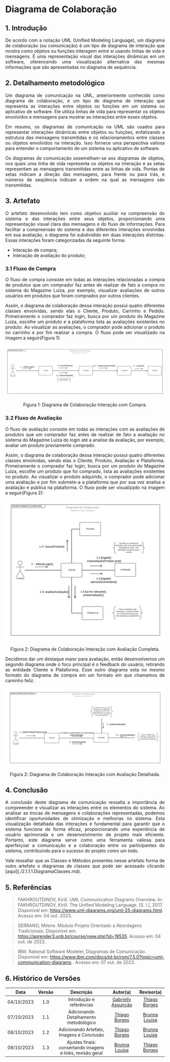 # Diagrama de Colaboração

## 1. Introdução

<p align="justify">
De acordo com a notação UML (Unified Modeling Language), um diagrama de colaboração (ou comunicação) é um tipo de diagrama de interação que mostra como objetos ou funções interagem entre si usando linhas de vida e mensagens. É uma representação visual das interações dinâmicas em um software, oferencendo uma visualização alternativa das mesmas informações que são apresentadas no diagrama de sequência.
</p>

## 2. Detalhamento metodológico
<p align="justify">
Um diagrama de comunicação na UML, anteriormente conhecido como diagrama de colaboração, é um tipo de diagrama de interação que representa as interações entre objetos ou funções em um sistema ou aplicativo de software. Ele utiliza linhas de vida para representar os objetos envolvidos e mensagens para mostrar as interações entre esses objetos.
</p>

<p align="justify">
Em resumo, os diagramas de comunicação na UML são usados para representar interações dinâmicas entre objetos ou funções, enfatizando a estrutura das mensagens transmitidas e os relacionamentos entre classes ou objetos envolvidos na interação. Isso fornece uma perspectiva valiosa para entender o comportamento de um sistema ou aplicativo de software.
</p>

<p align="justify">
Os diagramas de comunicação assemelham-se aos diagramas de objetos, nos quais uma linha de vida representa os objetos na interação e as setas representam as mensagens transmitidas entre as linhas de vida. Pontas de setas indicam a direção das mensagens, para frente ou para trás, e números de seqüência indicam a ordem na qual as mensagens são transmitidas.
</p>

## 3. Artefato

<p align="justify">
O artefato desenvolvido tem como objetivo auxiliar na compreensão do sistema e das interações entre seus objetos, proporcionando uma representação visual clara das mensagens e do fluxo de informações. Para facilitar a compreensão do sistema e das diferentes interações envolvidas em sua avaliação, o diagrama foi subdividido em duas interações distintas. Essas interações foram categorizadas da seguinte forma:
</p>
<ul>
<li>Interação de compra;</li>
<li>Interação de avaliação do produto;</li>
</ul>

### 3.1 Fluxo de Compra

<p align="justify">
O fluxo de compra consiste em todas as interações relacionadas a compra de produtos que um comprador faz antes de realizar de fato a compra no sistema do Magazine Luiza, por exemplo, visualizar avaliações de outros usuários em produtos que foram comprados por outros clientes.
</p>

<p align="justify">
Assim, o diagrama de colaboração dessa interação possui quatro diferentes classes envolvidas, sendo elas o Cliente, Produto, Carrinho e Pedido. Primeiramente o comprador faz login, busca por um produto do Magazine Luiza, escolhe um produto e a plataforma lista as avaliações existentes no produto. Ao visualizar as avaliações, o comprador pode adicionar o produto no carrinho e por fim realizar a compra. O fluxo pode ser visualizado na imagem a seguir(Figura 1):
</p>
<img src="../Assets/diagrama-de-colaboracao-compra.png" alt="Figura 1: Diagrama de Colaboração Interação com Compra.">

<p align='center'>
Figura 1: Diagrama de Colaboração Interação com Compra.
</p>

### 3.2 Fluxo de Avaliação

<p align="justify">
O fluxo de avaliação consiste em todas as interações com as avaliações de produtos que um comprador faz antes de realizar de fato a avaliação no sistema do Magazine Luiza do login até a analise da avaliação, por exemplo, avaliar um produto previamente comprado.
</p>

<p align="justify">
Assim, o diagrama de colaboração dessa interação possui quatro diferentes classes envolvidas, sendo elas o Cliente, Produto, Avaliação e Plataforma. Primeiramente o comprador faz login, busca por um produto do Magazine Luiza, escolhe um produto que foi comprado, lista as avaliações existentes no produto. Ao visualizar o produto adquirido, o comprador pode adicionar uma avaliação e por fim submete-a a plataforma que por sua vez analisa a avaliação e publica na plataforma. O fluxo pode ser visualizado na imagem a seguir(Figura 2):
</p>

<img src="../Assets/diagrama-de-colaboracao-avaliacao-1.png" alt="Figura 2: Diagrama de Colaboração Interação com Avaliação 1.">

<p align='center'>
Figura 2: Diagrama de Colaboração Interação com Avaliação Completa.
</p>

<p align='justify'>
Decidimos dar um destaque maior para avaliação, então desenvolvemos um segundo diagrama onde o foco principal é o feedback do usuário, retirando as entidade Cliente e Plataforma. Esse outro diagrama esta no mesmo formato do diagrama de compra em um formato em que chamamos de caminho feliz.
</p>

<img src="../Assets/diagrama-de-colaboracao-avaliacao-2.png" alt="Figura 3: Diagrama de Colaboração Interação com Avaliação 2.">

<p align='center'>
Figura 2: Diagrama de Colaboração Interação com Avaliação Detalhada.
</p>


## 4. Conclusão
<p align='justify'>
A conclusão deste diagrama de comunicação ressalta a importância de compreender e visualizar as interações entre os elementos do sistema. Ao analisar as trocas de mensagens e colaborações representadas, podemos identificar oportunidades de otimização e melhorias no sistema. Esta visualização detalhada das interações é fundamental para garantir que o sistema funcione de forma eficaz, proporcionando uma experiência de usuário aprimorada e um desenvolvimento de projeto mais eficiente. Portanto, este diagrama serve como uma ferramenta valiosa para aperfeiçoar a comunicação e a colaboração entre os participantes do sistema, contribuindo para o sucesso do projeto como um todo.
</p>

<p align='justify'>
Vale ressaltar que as Classes e Métodos presentes nesse artefato forma de outro artefato o diagramas de classes que pode ser acessado clicando [aqui](./2.1.1.1.DiagramaClasses.md).
</p>

## 5. Referências

> FAKHROUTDINOV, Kirill. UML Communication Diagrams Overview. In: FAKHROUTDINOV, Kirill. The Unified Modeling Language. [S. l.], 2017. Disponível em: https://www.uml-diagrams.org/uml-25-diagrams.html. Acesso em: 04 out. 2023.

> SERRANO, Milene. Módulo Projeto Orientado a Abordagens Tradicionais. Disponível em: <https://aprender3.unb.br/course/view.php?id=19535>. Acesso em: 04 out. de 2023.

> IBM, Rational Software Modeler, Diagramas de Comunicação.  Disponível em: <https://www.ibm.com/docs/pt-br/rsm/7.5.0?topic=uml-communication-diagrams>
. Acesso em: 07 out. de 2023.

## 6. Histórico de Versões

| Data       | Versão | Descrição                                                   | Autor(a)                                              | Revisor(a)                                         |
| :--------: | :----: | :---------------------------------------------------------: | :---------------------------------------------------: | :------------------------------------------------: |
| 04/10/2023 | 1.0    | Introdução e referências                       | [Gabrielly Assunção](https://github.com/GabriellyAssuncao) | [Thiago Borges](https://github.com/Thiago-Cerq) |
| 07/10/2023 | 1.1    |    Adicionando Detalhamento metodológico    | [Thiago Borges](https://github.com/Thiago-Cerq)| [Brunna Louise](https://github.com/brunna-martins) |
| 08/10/2023 | 1.2    |    Adicionando Artefato, Imagens e Conclusão    | [Thiago Borges](https://github.com/Thiago-Cerq)| [Brunna Louise](https://github.com/brunna-martins) |
| 08/10/2023 | 1.3    |   Ajustes finais: consertando imagens e links, revisão geral    | [Brunna Louise](https://github.com/brunna-martins) | [Thiago Borges](https://github.com/Thiago-Cerq) |
